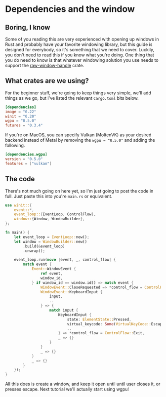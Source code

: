 # Dependencies and the window

## Boring, I know
Some of you reading this are very experienced with opening up windows in Rust and probably have your favorite windowing library, but this guide is designed for everybody, so it's something that we need to cover. Luckily, you don't need to read this if you know what you're doing. One thing that you do need to know is that whatever windowing solution you use needs to support the [raw-window-handle](https://github.com/rust-windowing/raw-window-handle) crate.

## What crates are we using?
For the beginner stuff, we're going to keep things very simple, we'll add things as we go, but I've listed the relevant `Cargo.toml` bits below.

```toml
[dependencies]
image = "0.22"
winit = "0.20"
wgpu = "0.5.0"
futures = "0.3.4"
```

If you're on MacOS, you can specify Vulkan (MoltenVK) as your desired backend instead of Metal by removing the `wgpu = "0.5.0"` and adding the following.

``` toml
[dependencies.wgpu]
version = "0.5.0"
features = ["vulkan"]
```


## The code
There's not much going on here yet, so I'm just going to post the code in full. Just paste this into you're `main.rs` or equivalent.

```rust
use winit::{
    event::*,
    event_loop::{EventLoop, ControlFlow},
    window::{Window, WindowBuilder},
};

fn main() {
    let event_loop = EventLoop::new();
    let window = WindowBuilder::new()
        .build(&event_loop)
        .unwrap();

    event_loop.run(move |event, _, control_flow| {
        match event {
            Event::WindowEvent {
                ref event,
                window_id,
            } if window_id == window.id() => match event {
                WindowEvent::CloseRequested => *control_flow = ControlFlow::Exit,
                WindowEvent::KeyboardInput {
                    input,
                    ..
                } => {
                    match input {
                        KeyboardInput {
                            state: ElementState::Pressed,
                            virtual_keycode: Some(VirtualKeyCode::Escape),
                            ..
                        } => *control_flow = ControlFlow::Exit,
                        _ => {}
                    }
                }
                _ => {}
            }
            _ => {}
        }
    });
}
```

All this does is create a window, and keep it open until until user closes it, or presses escape. Next tutorial we'll actually start using wgpu!

<AutoGithubLink/>
